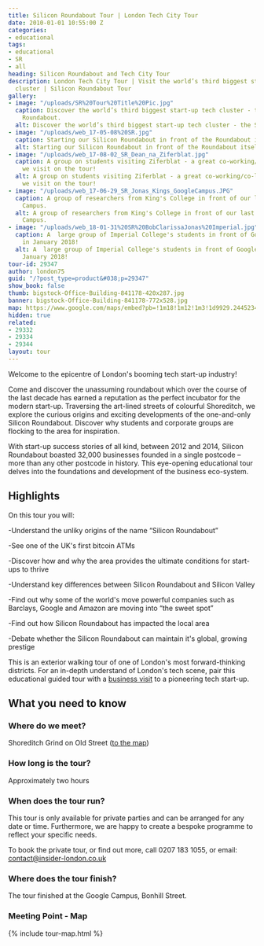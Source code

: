 ```yaml
---
title: Silicon Roundabout Tour | London Tech City Tour
date: 2010-01-01 10:55:00 Z
categories:
- educational
tags:
- educational
- SR
- all
heading: Silicon Roundabout and Tech City Tour
description: London Tech City Tour | Visit the world’s third biggest start-up tech
  cluster | Silicon Roundabout Tour
gallery:
- image: "/uploads/SR%20Tour%20Title%20Pic.jpg"
  caption: Discover the world’s third biggest start-up tech cluster - the Silicon
    Roundabout.
  alt: Discover the world’s third biggest start-up tech cluster - the Silicon Roundabout.
- image: "/uploads/web_17-05-08%20SR.jpg"
  caption: Starting our Silicon Roundabout in front of the Roundabout itself!
  alt: Starting our Silicon Roundabout in front of the Roundabout itself!
- image: "/uploads/web_17-08-02_SR_Dean_na_Ziferblat.jpg"
  caption: A group on students visiting Ziferblat - a great co-working/co-living-space
    we visit on the tour!
  alt: A group on students visiting Ziferblat - a great co-working/co-living-space
    we visit on the tour!
- image: "/uploads/web_17-06-29_SR_Jonas_Kings_GoogleCampus.JPG"
  caption: A group of researchers from King's College in front of our last stop, Google
    Campus.
  alt: A group of researchers from King's College in front of our last stop, Google
    Campus.
- image: "/uploads/web_18-01-31%20SR%20BobClarissaJonas%20Imperial.jpg"
  caption: A  large group of Imperial College's students in front of Google Campus
    in January 2018!
  alt: A  large group of Imperial College's students in front of Google Campus in
    January 2018!
tour-id: 29347
author: london75
guid: "/?post_type=product&#038;p=29347"
show_book: false
thumb: bigstock-Office-Building-841178-420x287.jpg
banner: bigstock-Office-Building-841178-772x528.jpg
map: https://www.google.com/maps/embed?pb=!1m18!1m12!1m3!1d9929.244523455453!2d-0.08826599999996543!3d51.52585299999999!2m3!1f0!2f0!3f0!3m2!1i1024!2i768!4f13.1!3m3!1m2!1s0x48761ca61bf76b2d%3A0x77ad380a270e769b!2sShoreditch+Grind!5e0!3m2!1sen!2s!4v1431589006129
hidden: true
related:
- 29332
- 29334
- 29344
layout: tour
---
```


Welcome to the epicentre of London's booming tech start-up industry! 

Come and discover the unassuming roundabout which over the course of the last decade has earned a reputation as the perfect incubator for the modern start-up. Traversing the art-lined streets of colourful Shoreditch, we explore the curious origins and exciting developments of the one-and-only Silicon Roundabout. Discover why students and corporate groups are flocking to the area for inspiration. 

 

With start-up success stories of all kind, between 2012 and 2014, Silicon Roundabout boasted 32,000 businesses founded in a single postcode – more than any other postcode in history. This eye-opening educational tour delves into the foundations and development of the business eco-system. 

## Highlights

On this tour you will: 

-Understand the unliky origins of the name “Silicon Roundabout” 

-See one of the UK's first bitcoin ATMs 

-Discover how and why the area provides the ultimate conditions for start-ups to thrive 

-Understand key differences between Silicon Roundabout and Silicon Valley 

-Find out why some of the world's move powerful companies such as Barclays, Google and Amazon are moving into “the sweet spot” 

-Find out how Silicon Roundabout has impacted the local area 

-Debate whether the Silicon Roundabout can maintain it's global, growing prestige  

 

 

 

This is an exterior walking tour of one of London's most forward-thinking districts. For an in-depth understand of London's tech scene, pair this educational guided tour with a [business visit](https://www.insider-london.co.uk/tours/silicon-roundabout-and-tech-city-tour/) to a pioneering tech start-up. 

## What you need to know

### Where do we meet?

Shoreditch Grind on Old Street ([to the map](#map))

### How long is the tour?

Approximately two hours

### When does the tour run?

This tour is only available for private parties and can be arranged for any date or time. Furthermore, we are happy to create a bespoke programme to reflect your specific needs.

To book the private tour, or find out more, call 0207 183 1055, or email: <a href="mailto:contact@insider-london.co.uk">contact@insider-london.co.uk</a>

### Where does the tour finish?

The tour finished at the Google Campus, Bonhill Street.

<h3 id="map">Meeting Point - Map</h3>
{% include tour-map.html %}